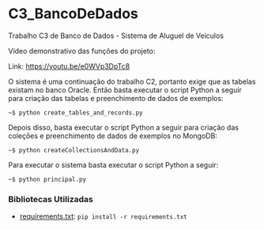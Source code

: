 # C3_BancoDeDados
 Trabalho C3 de Banco de Dados - Sistema de Aluguel de Veículos
 
Vídeo demonstrativo das funções do projeto:

Link: https://youtu.be/e0WVp3DpTc8


O sistema é uma continuação do trabalho C2, portanto exige que as tabelas existam no banco Oracle. 
Então basta executar o script Python a seguir para criação das tabelas e preenchimento de dados de exemplos:
```shell
~$ python create_tables_and_records.py
```

Depois disso, basta executar o script Python a seguir para criação das coleções e preenchimento de dados de exemplos no MongoDB:
```shell
~$ python createCollectionsAndData.py
```

Para executar o sistema basta executar o script Python a seguir:
```shell
~$ python principal.py
```

### Bibliotecas Utilizadas
- [requirements.txt](src/requirements.txt): `pip install -r requirements.txt`

